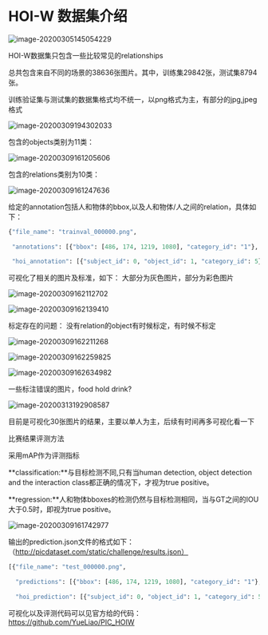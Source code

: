 # HOI-W 数据集介绍

![image-20200305145054229](https://github.com/moonie6568/HOI/blob/master/img/1.png)

HOI-W数据集只包含一些比较常见的relationships

总共包含来自不同的场景的38636张图片。其中，训练集29842张，测试集8794张。

训练验证集与测试集的数据集格式均不统一，以png格式为主，有部分的jpg,jpeg格式

![image-20200309194302033](https://github.com/moonie6568/HOI/blob/master/img/2.png)

包含的objects类别为11类：

![image-20200309161205606](https://github.com/moonie6568/HOI/blob/master/img/3.png)

包含的relations类别为10类：

![image-20200309161247636](https://github.com/moonie6568/HOI/blob/master/img/4.png)

给定的annotation包括人和物体的bbox,以及人和物体/人之间的relation，具体如下：

```python
{"file_name": "trainval_000000.png", 
 
 "annotations": [{"bbox": [486, 174, 1219, 1080], "category_id": "1"}, {"bbox": [787, 474, 955, 669], "category_id": "4"}], 
 
 "hoi_annotation": [{"subject_id": 0, "object_id": 1, "category_id": 5}, {"subject_id": 0, "object_id": 1, "category_id": 7}]}
```

可视化了相关的图片及标准，如下：
大部分为灰色图片，部分为彩色图片

![image-20200309162112702](https://github.com/moonie6568/HOI/blob/master/img/5.png)

![image-20200309162139410](https://github.com/moonie6568/HOI/blob/master/img/6.png)

标定存在的问题：
没有relation的object有时候标定，有时候不标定

![image-20200309162211268](https://github.com/moonie6568/HOI/blob/master/img/7.png)

![image-20200309162259825](https://github.com/moonie6568/HOI/blob/master/img/8.png)

![image-20200309162634982](https://github.com/moonie6568/HOI/blob/master/img/9.png)

一些标注错误的图片，food hold drink?

![image-20200313192908587](https://github.com/moonie6568/HOI/blob/master/img/11.png)

目前是可视化30张图片的结果，主要以单人为主，后续有时间再多可视化看一下

比赛结果评测方法

采用mAP作为评测指标

**classification:**与目标检测不同,只有当human detection, object detection and the interaction class都正确的情况下，才视为true positive。

**regression:**人和物体bboxes的检测仍然与目标检测相同，当与GT之间的IOU大于0.5时，即视为true positive。

![image-20200309161742977](https://github.com/moonie6568/HOI/blob/master/img/12.png)

输出的prediction.json文件的格式如下：（http://picdataset.com/static/challenge/results.json）

```python
[{"file_name": "test_000000.png",
  
  "predictions": [{"bbox": [486, 174, 1219, 1080], "category_id": "1"}, {"bbox": [787, 474, 955, 669], "category_id": "4"}], 
  
  "hoi_prediction": [{"subject_id": 0, "object_id": 1, "category_id": 5, "score": 0.89}, {"subject_id": 0, "object_id": 1, "category_id": 7, "score": 0.74}]}, ...]
```

可视化以及评测代码可以见官方给的代码：https://github.com/YueLiao/PIC_HOIW